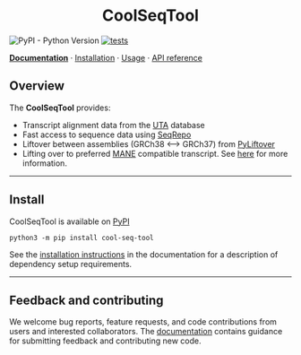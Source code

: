 <h1 align="center">
CoolSeqTool
</h1>

![PyPI - Python Version](https://img.shields.io/pypi/pyversions/cool-seq-tool?color=gr) [![tests](https://github.com/genomicmedlab/cool-seq-tool/actions/workflows/github-actions.yml/badge.svg)](https://github.com/genomicmedlab/cool-seq-tool/actions/workflows/github-actions.yml)

**[Documentation](#)** · [Installation](#) · [Usage](#) · [API reference](#)


## Overview

<!-- description -->
The **CoolSeqTool** provides:

  - Transcript alignment data from the [UTA](https://github.com/biocommons/uta) database
  - Fast access to sequence data using [SeqRepo](https://github.com/biocommons/biocommons.seqrepo)
  - Liftover between assemblies (GRCh38 <--> GRCh37) from [PyLiftover](https://github.com/konstantint/pyliftover)
  - Lifting over to preferred [MANE](https://www.ncbi.nlm.nih.gov/refseq/MANE/) compatible transcript. See [here]() for more information.
<!-- /description -->

---

## Install

CoolSeqTool is available on [PyPI](https://pypi.org/project/cool-seq-tool)

```shell
python3 -m pip install cool-seq-tool
```

See the [installation instructions](#) in the documentation for a description of dependency setup requirements.

---

## Feedback and contributing

We welcome bug reports, feature requests, and code contributions from users and interested collaborators. The [documentation](#) contains guidance for submitting feedback and contributing new code.
